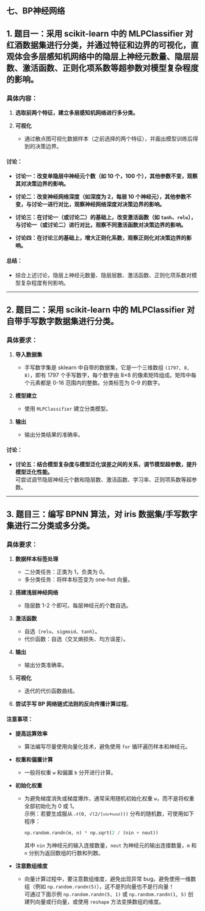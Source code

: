
## 七、BP神经网络

## 1. 题目一：采用 scikit-learn 中的 MLPClassifier 对红酒数据集进行分类，并通过特征和边界的可视化，直观体会多层感知机网络中的隐层上神经元数量、隐层层数、激活函数、正则化项系数等超参数对模型复杂程度的影响。

### 具体内容：

1. **选取前两个特征，建立多层感知机网络进行多分类。**

2. **可视化**  
   - 通过散点图可视化数据样本（之前选择的两个特征），并画出模型训练后得到的决策边界。

#### 讨论：

- **讨论一：改变单隐层中神经元个数（如 10 个，100 个），其他参数不变，观察其对决策边界的影响。**
  
- **讨论二：改变神经网络深度（如深度为 2，每层 10 个神经元），其他参数不变，与讨论一进行对比，观察神经网络深度对决策边界的影响。**

- **讨论三：在讨论一（或讨论二）的基础上，改变激活函数（如 `tanh`、`relu`），与讨论一（或讨论二）进行对比，观察不同激活函数对决策边界的影响。**

- **讨论四：在讨论三的基础上，增大正则化系数，观察正则化对决策边界的影响。**

#### 总结：

- 综合上述讨论，隐层上神经元数量、隐层层数、激活函数、正则化项系数对模型复杂程度有何影响。

---

## 2. 题目二：采用 scikit-learn 中的 MLPClassifier 对自带手写数字数据集进行分类。

### 具体要求：

1. **导入数据集**  
   - 手写数字集是 sklearn 中自带的数据集，它是一个三维数组 `(1797, 8, 8)`，即有 1797 个手写数字，每个数字由 8×8 的像素矩阵组成。矩阵中每个元素都是 0-16 范围内的整数。分类标签为 0-9 的数字。

2. **模型建立**  
   - 使用 `MLPClassifier` 建立分类模型。

3. **输出**  
   - 输出分类结果的准确率。

#### 讨论：

- **讨论五：结合模型复杂度与模型泛化误差之间的关系，调节模型超参数，提升模型泛化性能。**  
   可尝试调节隐层神经元个数和隐层数、激活函数、学习率、正则项系数等超参数。

---

## 3. 题目三：编写 BPNN 算法，对 iris 数据集/手写数字集进行二分类或多分类。

### 具体要求：

1. **数据样本标签处理**  
   - 二分类任务：正类为 1，负类为 0。  
   - 多分类任务：将样本标签变为 one-hot 向量。

2. **搭建浅层神经网络**  
   - 隐层数 1-2 个即可。每层神经元的个数自选。

3. **激活函数**  
   - 自选（`relu`、`sigmoid`、`tanh`）。  
   - 代价函数：自选（交叉熵损失、均方误差）。

4. **输出**  
   - 输出分类准确率。

5. **可视化**  
   - 迭代的代价函数曲线。

6. **尝试手写 BP 网络链式法则的反向传播计算过程**。

#### 注意事项：

- **提高运算效率**  
   - 算法编写尽量使用向量化技术，避免使用 `for` 循环遍历样本和神经元。

- **权重和偏置计算**  
   - 一般将权重 `w` 和偏置 `b` 分开进行计算。

- **初始化权重**  
   - 为避免梯度消失或梯度爆炸，通常采用随机初始化权重 `w`，而不是将权重全部初始化为 0 或 1。  
     示例：若要生成服从 `𝒩(0, √(2/(𝑛𝑖𝑛+𝑛𝑜𝑢𝑡)))` 分布的随机数，可使用如下程序：  
     ```python
     np.random.randn(m, n) * np.sqrt(2 / (nin + nout))
     ```
     其中 `nin` 为神经元的输入连接数量，`nout` 为神经元的输出连接数量，`m` 和 `n` 分别为返回数组的行数和列数。

- **注意数组维度**  
   - 向量计算过程中，要注意数组维度，避免出现异常 bug。避免使用一维数组（例如 `np.random.randn(5)`），这不是列向量也不是行向量！  
     可通过下面示例 `np.random.randn(5, 1)` 或 `np.random.randn(1, 5)` 创建列向量或行向量，或使用 `reshape` 方法变换数组的维度。
